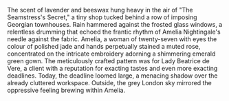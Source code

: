 The scent of lavender and beeswax hung heavy in the air of "The Seamstress's Secret," a tiny shop tucked behind a row of imposing Georgian townhouses.  Rain hammered against the frosted glass windows, a relentless drumming that echoed the frantic rhythm of Amelia Nightingale's needle against the fabric.  Amelia, a woman of twenty-seven with eyes the colour of polished jade and hands perpetually stained a muted rose, concentrated on the intricate embroidery adorning a shimmering emerald green gown.  The meticulously crafted pattern was for Lady Beatrice de Vere, a client with a reputation for exacting tastes and even more exacting deadlines.  Today, the deadline loomed large, a menacing shadow over the already cluttered workspace. Outside, the grey London sky mirrored the oppressive feeling brewing within Amelia.
